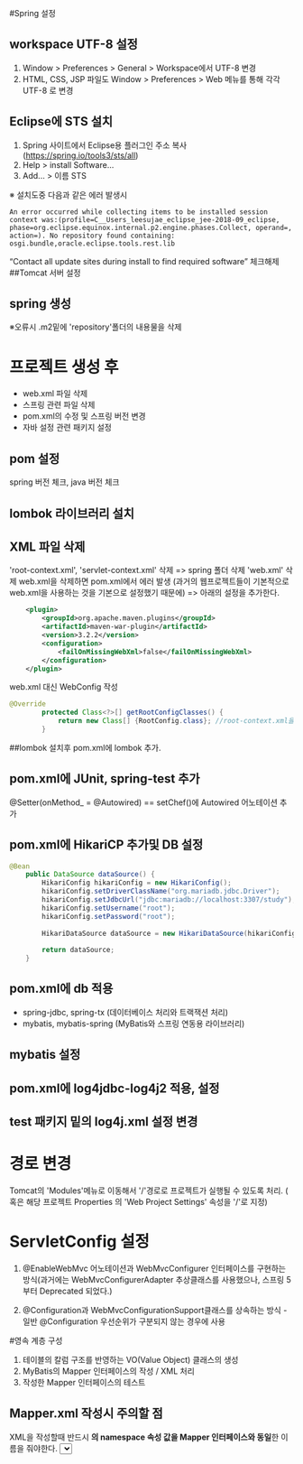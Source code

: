 #Spring 설정

## workspace UTF-8 설정

1. Window > Preferences > General > Workspace에서 UTF-8 변경
2. HTML, CSS, JSP 파일도  Window > Preferences > Web 메뉴를 통해 각각 UTF-8 로 변경

## Eclipse에 STS 설치
1. Spring 사이트에서 Eclipse용 플러그인 주소 복사 (https://spring.io/tools3/sts/all)
2. Help > install Software...
3. Add... > 이름 STS

※ 설치도중 다음과 같은 에러 발생시
```
An error occurred while collecting items to be installed session context was:(profile=C__Users_leesujae_eclipse_jee-2018-09_eclipse, phase=org.eclipse.equinox.internal.p2.engine.phases.Collect, operand=, action=). No repository found containing: osgi.bundle,oracle.eclipse.tools.rest.lib
```

 “Contact all update sites during install to find required software” 체크해제
##Tomcat 서버 설정

## spring 생성
※오류시 .m2밑에 'repository'폴더의 내용물을 삭제

# 프로젝트 생성 후
- web.xml 파일 삭제
- 스프링 관련 파일 삭제
- pom.xml의 수정 및 스프링 버전 변경
- 자바 설정 관련 패키지 설정

## pom 설정
spring 버전 체크, java 버전 체크

## lombok 라이브러리 설치

## XML 파일 삭제
'root-context.xml', 'servlet-context.xml' 삭제 => spring 폴더 삭제
'web.xml' 삭제
web.xml을 삭제하면 pom.xml에서 에러 발생 
(과거의 웹프로젝트들이 기본적으로 web.xml을 사용하는 것을 기본으로 설정했기 때문에) => 아래의 설정을 추가한다.
```xml
	<plugin>
        <groupId>org.apache.maven.plugins</groupId>
        <artifactId>maven-war-plugin</artifactId>
        <version>3.2.2</version>
        <configuration>
            <failOnMissingWebXml>false</failOnMissingWebXml>
        </configuration>
    </plugin>
```

web.xml 대신 WebConfig 작성
```java
@Override
		protected Class<?>[] getRootConfigClasses() {
		    return new Class[] {RootConfig.class}; //root-context.xml을 대신하는 클래스
		}
```

##lombok 설치후 pom.xml에 lombok 추가.

## pom.xml에 JUnit, spring-test 추가

@Setter(onMethod_ = @Autowired) == setChef()에 Autowired 어노테이션 추가

## pom.xml에 HikariCP 추가및 DB 설정

```java
@Bean
	public DataSource dataSource() {
		HikariConfig hikariConfig = new HikariConfig();
		hikariConfig.setDriverClassName("org.mariadb.jdbc.Driver");
		hikariConfig.setJdbcUrl("jdbc:mariadb://localhost:3307/study");
		hikariConfig.setUsername("root");
		hikariConfig.setPassword("root");
		
		HikariDataSource dataSource = new HikariDataSource(hikariConfig);
		
		return dataSource;
	}
```

## pom.xml에 db 적용
- spring-jdbc, spring-tx (데이터베이스 처리와 트랙잭션 처리)
- mybatis, mybatis-spring (MyBatis와 스프링 연동용 라이브러리) 

## mybatis 설정

## pom.xml에 log4jdbc-log4j2 적용, 설정

## test 패키지 밑의 log4j.xml 설정 변경

# 경로 변경
Tomcat의 'Modules'메뉴로 이동해서 '/'경로로 프로젝트가 실행될 수 있도록 처리. ( 혹은 해당 프로젝트 Properties 의 'Web Project Settings' 속성을 '/'로 지정)

# ServletConfig 설정
1. @EnableWebMvc 어노테이션과 WebMvcConfigurer 인터페이스를 구현하는 방식(과거에는 WebMvcConfigurerAdapter 추상클래스를 사용했으나, 스프링 5부터 Deprecated 되었다.)

2. @Configuration과 WebMvcConfigurationSupport클래스를 상속하는 방식 - 일반 @Configuration 우선순위가 구분되지 않는 경우에 사용

#영속 계층 구성

1. 테이블의 칼럼 구조를 반영하는 VO(Value Object) 클래스의 생성
2. MyBatis의 Mapper 인터페이스의 작성 / XML 처리
3. 작성한 Mapper 인터페이스의 테스트

## Mapper.xml 작성시 주의할 점
XML을 작성할때 반드시 
**<mapper>의 namespace 속성 값을 Mapper 인터페이스와 동일**한 이름을 줘야한다.
**<select> 태그의 id 속성값은 메서드의 이름과 동일**하게 작성.
**resultType속성의 값은 select 쿼리의 결과를 특정 클래스의 객체**로 만들기 위해 설정

